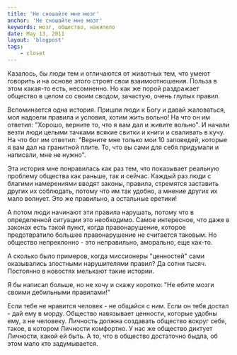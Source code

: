 ```yaml
---
title: 'Не сношайте мне мозг'
anchor: 'Не сношайте мне мозг'
keywords: мозг, общество, накипело
date: May 13, 2011
layout: 'blogpost'
tags:
    - closet
---
```


Казалось, бы люди тем и отличаются от животных тем, что умеют говорить и на основе этого строят свои взаимоотношения. Польза в этом какая-то есть, несомненно. Но как же порой раздражает общество в целом со своим сводом, зачастую, очень глупых правил.

Вспоминается одна история. Пришли люди к Богу и давай жаловаться, мол надоели правила и условия, хотим жить вольно! На что он им ответил: "Хорошо, верните то, что я вам дал и живите вольно". И начали везти люди целыми тачками всякие свитки и книги и сваливать в кучу. На что бог им ответил: "Верните мне только мои 10 заповедей, которые я вам дал на гранитной плите. То, что вы сами для себя придумали и написали, мне не нужно".

Эта история мне понравилась как раз тем, что показывает реальную проблему общества как раньше, так и сейчас. Каждый раз люди с благими намерениями вводят законы, правила, стремятся заставить других их соблюдать, потому что им так удобно, а мнение других их мало волнует. Это же правильно, а остальные еретики!

А потом люди начинают эти правила нарушать, потому что в определенной ситуации это необходимо. Самое интересное, что даже в законах есть такой пункт, когда правонарушение, которое предотвратило большее правонарушение не считается таковым. Но общество непреклонно - это неправильно, аморально, еще как-то.

А сколько было примеров, когда миссионеры "ценностей" сами оказывались злостными нарушителями правил? Да сотни тысяч. Постоянно в новостях мелькают такие истории.

Я бы написал больше, но не хочу и скажу коротко: "Не ебите мозги своими дебильными правилами!"

Если тебе не нравится человек - не общайся с ним. Если он тебя достал - дай ему в морду. Общество навязывает ценности, которые удобны ему, а не человеку. Личность должна создавать общество вокруг себя, такое, в котором Личности комфортно. У нас же общество диктует Личности, какой ей быть. А то, что в общество достаточно быдла, об этом мало кто задумывается.
